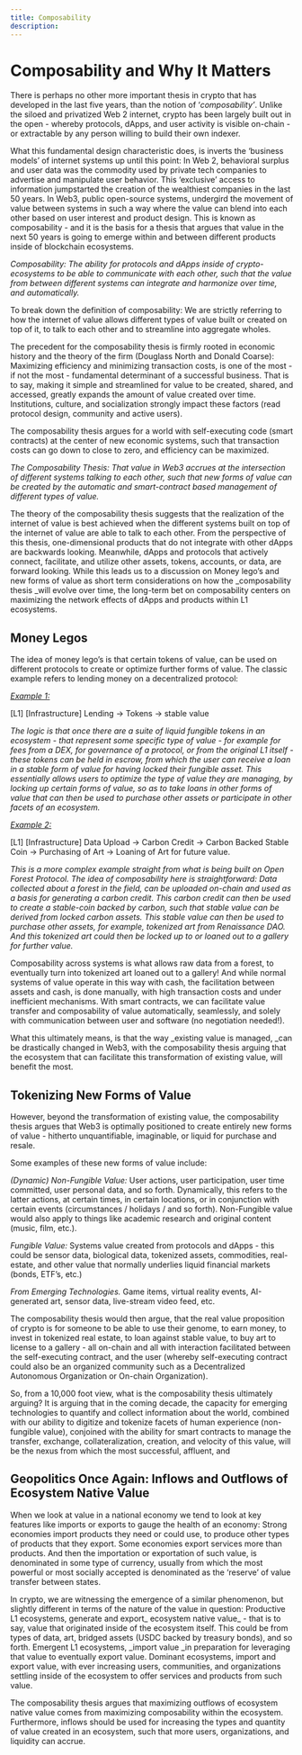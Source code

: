 ```yaml
---
title: Composability
description: 
---
```


# Composability and Why It Matters

There is perhaps no other more important thesis in crypto that has developed in the last five years, than the notion of ‘_composability’_. Unlike the siloed and privatized Web 2 internet, crypto has been largely built out in the open - whereby protocols, dApps, and user activity is visible on-chain - or extractable by any person willing to build their own indexer. 

What this fundamental design characteristic does, is inverts the ‘business models’ of internet systems up until this point: In Web 2, behavioral surplus and user data was the commodity used by private tech companies to advertise and manipulate user behavior. This ‘exclusive’ access to information jumpstarted the creation of the wealthiest companies in the last 50 years. In Web3, public open-source systems, undergird the movement of value between systems in such a way where the value can blend into each other based on user interest and product design. This is known as composability - and it is the basis for a thesis that argues that value in the next 50 years is going to emerge within and between different products inside of blockchain ecosystems. 

_Composability: The ability for protocols and dApps inside of crypto-ecosystems to be able to communicate with each other, such that the value from between different systems can integrate and harmonize over time, and automatically._

To break down the definition of composability: We are strictly referring to how the internet of value allows different types of value built or created on top of it, to talk to each other and to streamline into aggregate wholes. 

The precedent for the composability thesis is firmly rooted in economic history and the theory of the firm (Douglass North and Donald Coarse): Maximizing efficiency and minimizing transaction costs, is one of the most - if not the most - fundamental determinant of a successful business. That is to say, making it simple and streamlined for value to be created, shared, and accessed, greatly expands the amount of value created over time. Institutions, culture, and socialization strongly impact these factors (read protocol design, community and active users). 

The composability thesis argues for a world with self-executing code (smart contracts) at the center of new economic systems, such that transaction costs can go down to close to zero, and efficiency can be maximized. 

_The Composability Thesis: That value in Web3 accrues at the intersection of different systems talking to each other, such that new forms of value can be created by the automatic and smart-contract based management of different types of value._

The theory of the composability thesis suggests that the realization of the internet of value is best achieved when the different systems built on top of the internet of value are able to talk to each other. From the perspective of this thesis, one-dimensional products that do not integrate with other dApps are backwards looking. Meanwhile, dApps and protocols that actively connect, facilitate, and utilize other assets, tokens, accounts, or data, are forward looking. While this leads us to a discussion on Money lego’s and new forms of value as short term considerations on how the _composability thesis _will evolve over time, the long-term bet on composability centers on maximizing the network effects of dApps and products within L1 ecosystems. 

## Money Legos

The idea of money lego’s is that certain tokens of value, can be used on different protocols to create or optimize further forms of value. The classic example refers to lending money on a decentralized protocol:

_<span style="text-decoration:underline;">Example 1: </span>_

[L1] [Infrastructure] Lending → Tokens → stable value

_The logic is that once there are a suite of liquid fungible tokens in an ecosystem - that represent some specific type of value - for example for fees from a DEX, for governance of a protocol, or from the original L1 itself - these tokens can be held in escrow, from which the user can receive a loan in a stable form of value for having locked their fungible asset. This essentially allows users to optimize the type of value they are managing, by locking up certain forms of value, so as to take loans in other forms of value that can then be used to purchase other assets or participate in other facets of an ecosystem._

_<span style="text-decoration:underline;">Example 2: </span>_

[L1] [Infrastructure] Data Upload → Carbon Credit → Carbon Backed Stable Coin → Purchasing of Art → Loaning of Art for future value. 

_This is a more complex example straight from what is being built on Open Forest Protocol. The idea of composability here is straightforward: Data collected about a forest in the field, can be uploaded on-chain and used as a basis for generating a carbon credit. This carbon credit can then be used to create a stable-coin backed by carbon, such that stable value can be derived from locked carbon assets. This stable value can then be used to purchase other assets, for example, tokenized art from Renaissance DAO. And this tokenized art could then be locked up to or loaned out to a gallery for further value._

Composability across systems is what allows raw data from a forest, to eventually turn into tokenized art loaned out to a gallery! And while normal systems of value operate in this way with cash, the facilitation between assets and cash, is done manually, with high transaction costs and under inefficient mechanisms. With smart contracts, we can facilitate value transfer and composability of value automatically, seamlessly, and solely with communication between user and software (no negotiation needed!). 

What this ultimately means, is that the way _existing value is managed, _can be drastically changed in Web3, with the composability thesis arguing that the ecosystem that can facilitate this transformation of existing value, will benefit the most. 

## Tokenizing New Forms of Value

However, beyond the transformation of existing value, the composability thesis argues that Web3 is optimally positioned to create entirely new forms of value - hitherto unquantifiable, imaginable, or liquid for purchase and resale. 

Some examples of these new forms of value include: 

_(Dynamic) Non-Fungible Value:_ User actions, user participation, user time committed, user personal data, and so forth. Dynamically, this refers to the latter actions, at certain times, in certain locations, or in conjunction with certain events (circumstances / holidays / and so forth). Non-Fungible value would also apply to things like academic research and original content (music, film, etc.). 

_Fungible Value:_ Systems value created from protocols and dApps - this could be sensor data, biological data, tokenized assets, commodities, real-estate, and other value that normally underlies liquid financial markets (bonds, ETF’s, etc.) 

_From Emerging Technologies._ Game items, virtual reality events, AI-generated art, sensor data, live-stream video feed, etc. 

The composability thesis would then argue, that the real value proposition of crypto is for someone to be able to use their genome, to earn money, to invest in tokenized real estate, to loan against stable value, to buy art to license to a gallery - all on-chain and all with interaction facilitated between the self-executing contract, and the user (whereby self-executing contract could also be an organized community such as a Decentralized Autonomous Organization or On-chain Organization). 

So, from a 10,000 foot view, what is the composability thesis ultimately arguing? It is arguing that in the coming decade, the capacity for emerging technologies to quantify and collect information about the world, combined with our ability to digitize and tokenize facets of human experience (non-fungible value), conjoined with the ability for smart contracts to manage the transfer, exchange, collateralization, creation, and velocity of this value, will be the nexus from which the most successful, affluent, and 

## Geopolitics Once Again: Inflows and Outflows of Ecosystem Native Value

When we look at value in a national economy we tend to look at key features like imports or exports to gauge the health of an economy: Strong economies import products they need or could use, to produce other types of products that they export. Some economies export services more than products. And then the importation or exportation of such value, is denominated in some type of currency, usually from which the most powerful or most socially accepted is denominated as the ‘reserve’ of value transfer between states. 

In crypto, we are witnessing the emergence of a similar phenomenon, but slightly different in terms of the nature of the value in question: Productive L1 ecosystems, generate and export_ ecosystem native value_ - that is to say, value that originated inside of the ecosystem itself. This could be from types of data, art, bridged assets (USDC backed by treasury bonds), and so forth. Emergent L1 ecosystems, _import value _in preparation for leveraging that value to eventually export value. Dominant ecosystems, import and export value, with ever increasing users, communities, and organizations settling inside of the ecosystem to offer services and products from such value. 

The composability thesis argues that maximizing outflows of ecosystem native value comes from maximizing composability within the ecosystem. Furthermore, inflows should be used for increasing the types and quantity of value created in an ecosystem, such that more users, organizations, and liquidity can accrue. 
